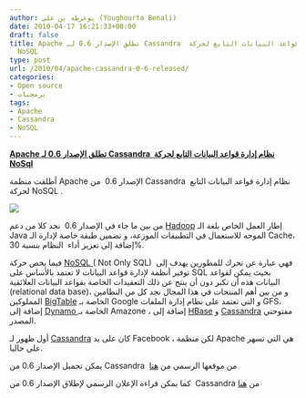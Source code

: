 ```yaml
---
author: يوغرطة بن علي (Youghourta Benali)
date: 2010-04-17 16:21:33+00:00
draft: false
title: Apache تطلق الإصدار 0.6 لـ Cassandra  نظام إدارة قواعد البيانات التابع لحركة
  NoSQL
type: post
url: /2010/04/apache-cassandra-0-6-released/
categories:
- Open source
- برمجيات
tags:
- Apache
- Cassandra
- NoSQL
---
```


[**Apache تطلق الإصدار 0.6 لـ Cassandra  نظام إدارة قواعد البيانات التابع لحركة NoSql**](https://www.it-scoop.com/2010/04/apache-cassandra-0-6-released/)


أطلقت منظمة Apache الإصدار 0.6  من Cassandra  نظام إدارة قواعد البيانات التابع لحركة NoSQL .

[![](https://www.it-scoop.com/wp-content/uploads/2010/04/cassandra-logo.jpeg)
](https://www.it-scoop.com/2010/04/apache-cassandra-0-6-released/)

من بين ما جاء في الإصدار 0.6  نجد كلا من دعم [Hadoop](http://en.wikipedia.org/wiki/Hadoop) إطار العمل الخاص بلغة الـ Java الموجه للاستعمال في التطبيقات الموزعة، و تضمين طبقة خاصة لإدارة الـ Cache، إضافة إلى تعزيز أداء  النظام بنسبة 30%.

فيما يخص حركة [NoSQL ](http://en.wikipedia.org/wiki/Nosql) ( Not Only SQL)  فهي عبارة عن تحرك للمطورين يهدف إلى توفير أنظمة لإدارة قواعد البيانات لا تعتمد بالأساس على SQL بحيث يمكن لقواعد البيانات هذه أن تكبر دون أن ينتج عن ذلك التعقيدات الخاصة بقواعد البيانات العلائقية (relational data base)، و من بين أهم المنتجات في هذا المجال نجد كل من النظامين المملوكين [BigTable](http://en.wikipedia.org/wiki/BigTable) الخاصة بـ Google و التي تعتمد على نظام إدارة الملفات GFS، إضافة إلى [Dynamo ](http://en.wikipedia.org/wiki/Dynamo_(storage_system))الخاصة بـ Amazone ، إضافة إلى [HBase](http://en.wikipedia.org/wiki/HBase) و [Cassandra](http://en.wikipedia.org/wiki/Apache_Cassandra) مفتوحتي المصدر.

أول ظهور لـ [Cassandra](http://en.wikipedia.org/wiki/Apache_Cassandra) كان على يد Facebook ، لكن منظمة Apache هي التي تسهر علي حاليا.

يمكن تحميل الإصدار 0.6 من Cassandra  من موقعها الرسمي من [هنا](http://cassandra.apache.org/)

كما يمكن قراءة الإعلان الرسمي لإطلاق الإصدار 0.6 من  Cassandra من [هنا](https://blogs.apache.org/foundation/date/20100413)
